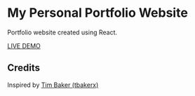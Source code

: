 # My Personal Portfolio Website

Portfolio website created using React.

[LIVE DEMO](https://carlosriver.com)

## Credits

Inspired by [Tim Baker (tbakerx)](https://github.com/tbakerx/react-resume-template/blob/master/README.md)
